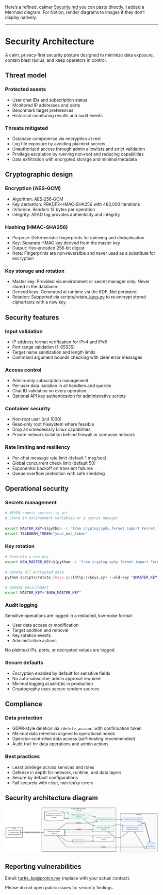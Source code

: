 Here’s a refined, calmer [Security.md](http://Security.md) you can paste directly. I added a Mermaid diagram. For Notion, render diagrams to images if they don’t display natively.

---

# Security Architecture

A calm, privacy‑first security posture designed to minimize data exposure, contain blast radius, and keep operators in control.

## Threat model

### Protected assets

- User chat IDs and subscription status
- Monitored IP addresses and ports
- Benchmark target preferences
- Historical monitoring results and audit events

### Threats mitigated

- Database compromise via encryption at rest
- Log file exposure by avoiding plaintext secrets
- Unauthorized access through admin allowlists and strict validation
- Privilege escalation by running non‑root and reducing capabilities
- Data exfiltration with encrypted storage and minimal metadata

## Cryptographic design

### Encryption (AES‑GCM)

- Algorithm: AES‑256‑GCM
- Key derivation: PBKDF2‑HMAC‑SHA256 with 480,000 iterations
- IV/nonce: Random 12 bytes per operation
- Integrity: AEAD tag provides authenticity and integrity

### Hashing (HMAC‑SHA256)

- Purpose: Deterministic fingerprints for indexing and deduplication
- Key: Separate HMAC key derived from the master key
- Output: Hex‑encoded 256‑bit digest
- Note: Fingerprints are non‑reversible and never used as a substitute for encryption

### Key storage and rotation

- Master key: Provided via environment or secret manager only. Never stored in the database.
- Derived keys: Generated at runtime via the KDF. Not persisted.
- Rotation: Supported via scripts/rotate_[keys.py](http://keys.py) to re‑encrypt stored ciphertexts with a new key.

## Security features

### Input validation

- IP address format verification for IPv4 and IPv6
- Port range validation (1–65535)
- Target name sanitization and length limits
- Command argument bounds checking with clear error messages

### Access control

- Admin‑only subscription management
- Per‑user data isolation in all handlers and queries
- Chat ID validation on every operation
- Optional API key authentication for administrative scripts

### Container security

- Non‑root user (uid 1000)
- Read‑only root filesystem where feasible
- Drop all unnecessary Linux capabilities
- Private network isolation behind firewall or compose network

### Rate limiting and resiliency

- Per‑chat message rate limit (default 1 msg/sec)
- Global concurrent check limit (default 50)
- Exponential backoff on transient failures
- Queue overflow protection with safe shedding

## Operational security

### Secrets management

```bash
# NEVER commit secrets to git
# Store in environment variables or a secret manager

export MASTER_KEY=$(python -c 'from cryptography.fernet import Fernet; print(Fernet.generate_key().decode())')
export TELEGRAM_TOKEN="your_bot_token"
```

### Key rotation

```bash
# Generate a new key
export NEW_MASTER_KEY=$(python -c 'from cryptography.fernet import Fernet; print(Fernet.generate_key().decode())')

# Rotate all encrypted data
python scripts/rotate_[keys.py](http://keys.py) --old-key "$MASTER_KEY" --new-key "$NEW_MASTER_KEY"

# Update environment
export MASTER_KEY="$NEW_MASTER_KEY"
```

### Audit logging

Sensitive operations are logged in a redacted, low‑noise format:

- User data access or modification
- Target addition and removal
- Key rotation events
- Administrative actions

No plaintext IPs, ports, or decrypted values are logged.

### Secure defaults

- Encryption enabled by default for sensitive fields
- No auto‑subscribe; admin approval required
- Minimal logging at `WARNING` in production
- Cryptography uses secure random sources

## Compliance

### Data protection

- GDPR‑style deletion via `/delete_account` with confirmation token
- Minimal data retention aligned to operational needs
- Operator‑controlled data access (self‑hosting recommended)
- Audit trail for data operations and admin actions

### Best practices

- Least privilege across services and roles
- Defense in depth for network, runtime, and data layers
- Secure by default configurations
- Fail securely with clear, non‑leaky errors

## Security architecture diagram
![sec](sec.png)
## Reporting vulnerabilities

Email: [turtle_bp@proton.me](mailto:turtle_bp@proton.me) (replace with your actual contact).

Please do not open public issues for security findings.
